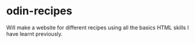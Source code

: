 # odin-recipes
Will make a website for different recipes using all the basics HTML skills I have learnt previously.
